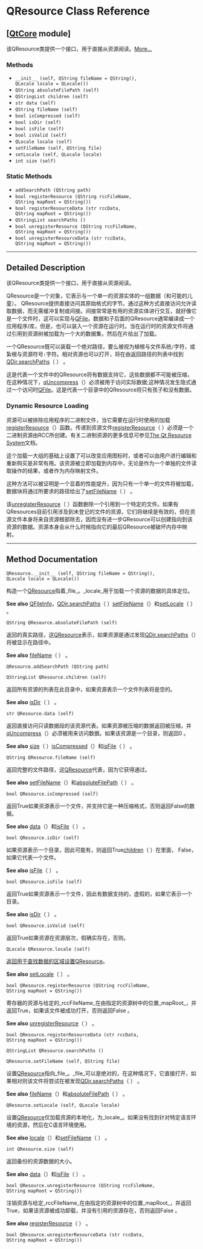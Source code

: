 # QResource Class Reference

## [[QtCore](index.htm) module]

该QResource类提供​​一个接口，用于直接从资源阅读。[More...](#details)

### Methods

*   `__init__ (self, QString fileName = QString(), QLocale locale = QLocale())`
*   `QString absoluteFilePath (self)`
*   `QStringList children (self)`
*   `str data (self)`
*   `QString fileName (self)`
*   `bool isCompressed (self)`
*   `bool isDir (self)`
*   `bool isFile (self)`
*   `bool isValid (self)`
*   `QLocale locale (self)`
*   `setFileName (self, QString file)`
*   `setLocale (self, QLocale locale)`
*   `int size (self)`

### Static Methods

*   `addSearchPath (QString path)`
*   `bool registerResource (QString rccFileName, QString mapRoot = QString())`
*   `bool registerResourceData (str rccData, QString mapRoot = QString())`
*   `QStringList searchPaths ()`
*   `bool unregisterResource (QString rccFileName, QString mapRoot = QString())`
*   `bool unregisterResourceData (str rccData, QString mapRoot = QString())`

* * *

## Detailed Description

该QResource类提供​​一个接口，用于直接从资源阅读。

QResource是一个对象，它表示与一个单一的资源实体的一组数据（和可能的儿童）。 QResource提供直接访问其原始格式的字节。通过这种方式直接访问允许读取数据，而无需缓冲复制或间接。间接常常是有用的资源实体进行交互，就好像它是一个文件时，这可以实现与[QFile](qfile.html)。数据和子后面的QResource通常编译成一个应用程序/库，但是，也可以装入一个资源在运行时。当在运行时的资源文件将通过引用到资源树被加载为一个大的数据集，然后在片给出了加载。

一个QResource既可以装载一个绝对路径，要么被视为植根与文件系统`/`字符，或紮根与资源符号`:`字符。相对资源也可以打开，将在由返回路径的列表中找到[QDir.searchPaths](qdir.html#searchPaths)（ ） 。

这是代表一个文件中的QResource将有数据支持它，这些数据都不可能被压缩，在这种情况下，[qUncompress](index.htm#qUncompress)（）必须被用于访问实际数据;这种情况发生隐式通过一个访问时[QFile](qfile.html)。这是代表一个目录中的QResource将只有孩子和没有数据。

### Dynamic Resource Loading

资源可以被排除应用程序的二进制文件，当它需要在运行时使用的加载[registerResource](qresource.html#registerResource)（）函数。传递到资源文件[registerResource](qresource.html#registerResource)（ ）必须是一个二进制资源由RCC所创建。有关二进制资源的更多信息可参见[The Qt Resource System](index.htm)文档。

这个加载一大组的基础上设置了可以改变应用图标时，或者可以由用户进行编辑和重新购买是非常有用。该资源被立即加载到内存中，无论是作为一个单独的文件读取操作的结果，或者作为内存映射文件。

这种方法可以被证明是一个显着的性能提升，因为只有一个单一的文件将被加载，数据块将通过所要求的路径给出了[setFileName](qresource.html#setFileName)（ ） 。

该[unregisterResource](qresource.html#unregisterResource)（ ）函数删除一个引用到一个特定的文件。如果有QResources目前引用涉及到未登记的文件的资源，它们将继续是有效的，但在资源文件本身将来自资源根部除去，因而没有进一步QResource可以创建指向到该资源的数据。资源本身会从什么时候指向它的最后QResource被破坏内存中映射。

* * *

## Method Documentation

```
QResource.__init__ (self, QString fileName = QString(), QLocale locale = QLocale())
```

构造一个[QResource](qresource.html)指着_file_。_locale_用于加载一个资源的数据的具体定位。

**See also** [QFileInfo](qfileinfo.html)，[QDir.searchPaths](qdir.html#searchPaths)（ ）[setFileName](qresource.html#setFileName)（）和[setLocale](qresource.html#setLocale)（ ） 。

```
QString QResource.absoluteFilePath (self)
```

返回的真实路径，这[QResource](qresource.html)表示，如果资源是通过发现[QDir.searchPaths](qdir.html#searchPaths)（）将被显示在路径中。

**See also** [fileName](qresource.html#fileName)（ ） 。

```
QResource.addSearchPath (QString path)
```

```
QStringList QResource.children (self)
```

返回所有资源的列表在此目录中，如果资源表示一个文件列表将是空的。

**See also** [isDir](qresource.html#isDir)（ ） 。

```
str QResource.data (self)
```

返回直接访问只读数据段的该资源代表。如果资源被压缩的数据返回被压缩，并[qUncompress](index.htm#qUncompress)（）必须被用来访问数据。如果该资源是一个目录，则返回0 。

**See also** [size](qresource.html#size)（ ）[isCompressed](qresource.html#isCompressed)（）和[isFile](qresource.html#isFile)（ ） 。

```
QString QResource.fileName (self)
```

返回完整的文件路径，这[QResource](qresource.html)代表，因为它获得通过。

**See also** [setFileName](qresource.html#setFileName)（）和[absoluteFilePath](qresource.html#absoluteFilePath)（ ） 。

```
bool QResource.isCompressed (self)
```

返回True如果资源表示一个文件，并支持它是一种压缩格式，否则返回False的数据。

**See also** [data](qresource.html#data)（）和[isFile](qresource.html#isFile)（ ） 。

```
bool QResource.isDir (self)
```

如果资源表示一个目录，因此可能有，则返回True[children](qresource.html#children)（ ）在里面， False，如果它代表一个文件。

**See also** [isFile](qresource.html#isFile)（ ） 。

```
bool QResource.isFile (self)
```

返回True如果资源表示一个文件，因此有数据支持的，虚假的，如果它表示一个目录。

**See also** [isDir](qresource.html#isDir)（ ） 。

```
bool QResource.isValid (self)
```

返回True如果资源在资源层次，假确实存在，否则。

```
QLocale QResource.locale (self)
```

[](qlocale.html)

[返回用于查找数据的区域设置](qlocale.html)[QResource](qresource.html)。

**See also** [setLocale](qresource.html#setLocale)（ ） 。

```
bool QResource.registerResource (QString rccFileName, QString mapRoot = QString())
```

寄存器的资源与给定的_rccFileName_在由指定的资源树中的位置_mapRoot_，并返回True，如果该文件被成功打开，否则返回False 。

**See also** [unregisterResource](qresource.html#unregisterResource)（ ） 。

```
bool QResource.registerResourceData (str rccData, QString mapRoot = QString())
```

```
QStringList QResource.searchPaths ()
```

```
QResource.setFileName (self, QString file)
```

设置[QResource](qresource.html)指向_file_。_file_可以是绝对的，在这种情况下，它直接打开，如果相对则该文件将尝试在被发现[QDir.searchPaths](qdir.html#searchPaths)（ ） 。

**See also** [fileName](qresource.html#fileName)（）和[absoluteFilePath](qresource.html#absoluteFilePath)（ ） 。

```
QResource.setLocale (self, QLocale locale)
```

设置[QResource](qresource.html)仅加载资源的本地化，为_locale_。如果没有找到针对特定语言环境的资源，然后在C语言环境使用。

**See also** [locale](qresource.html#locale)（）和[setFileName](qresource.html#setFileName)（ ） 。

```
int QResource.size (self)
```

返回备份的资源数据的大小。

**See also** [data](qresource.html#data)（）和[isFile](qresource.html#isFile)（ ） 。

```
bool QResource.unregisterResource (QString rccFileName, QString mapRoot = QString())
```

注销资源与给定_rccFileName_在由指定的资源树中的位置_mapRoot_，并返回True，如果该资源被成功卸载，并没有引用的资源存在，否则返回False 。

**See also** [registerResource](qresource.html#registerResource)（ ） 。

```
bool QResource.unregisterResourceData (str rccData, QString mapRoot = QString())
```